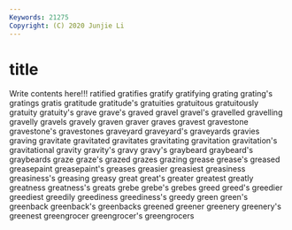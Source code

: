 ```yaml
---
Keywords: 21275
Copyright: (C) 2020 Junjie Li
---
```


# title

Write contents here!!!
ratified 
gratifies 
gratify 
gratifying
grating 
grating's 
gratings 
gratis 
gratitude 
gratitude's 
gratuities 
gratuitous 
gratuitously 
gratuity
gratuity's 
grave 
grave's 
graved 
gravel 
gravel's 
gravelled 
gravelling 
gravelly 
gravels
gravely 
graven 
graver 
graves 
gravest 
gravestone 
gravestone's 
gravestones 
graveyard 
graveyard's
graveyards 
gravies 
graving 
gravitate 
gravitated 
gravitates 
gravitating 
gravitation 
gravitation's 
gravitational
gravity 
gravity's 
gravy 
gravy's 
graybeard 
graybeard's 
graybeards 
graze 
graze's 
grazed
grazes 
grazing 
grease 
grease's 
greased 
greasepaint 
greasepaint's 
greases 
greasier 
greasiest
greasiness 
greasiness's 
greasing 
greasy 
great 
great's 
greater 
greatest 
greatly 
greatness
greatness's 
greats 
grebe 
grebe's 
grebes 
greed 
greed's 
greedier 
greediest 
greedily
greediness 
greediness's 
greedy 
green 
green's 
greenback 
greenback's 
greenbacks 
greened 
greener
greenery 
greenery's 
greenest 
greengrocer 
greengrocer's 
greengrocers 
